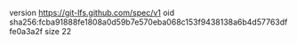 version https://git-lfs.github.com/spec/v1
oid sha256:fcba91888fe1808a0d59b7e570eba068c153f9438138a6b4d57763dffe0a3a2f
size 22

